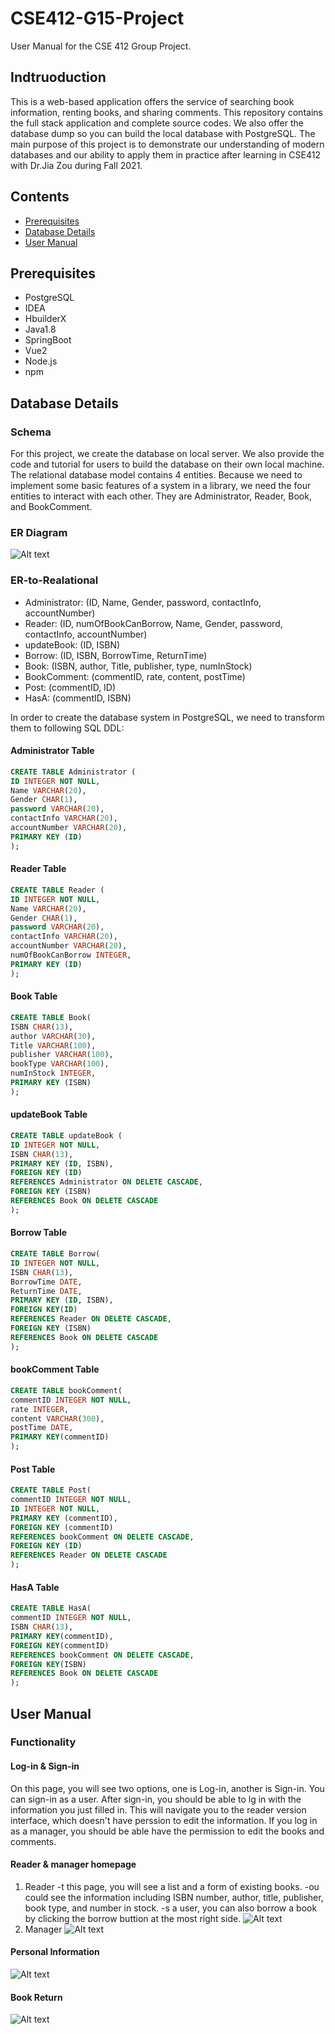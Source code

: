 # CSE412-G15-Project

User Manual for the CSE 412 Group Project.

## Indtruoduction

This is a web-based application offers the service of searching book information, renting books, and sharing comments. This repository contains the full stack application and complete source codes. We also offer the database dump so you can build the local database with PostgreSQL. The main purpose of this project is to demonstrate our understanding of modern databases and our ability to apply them in practice after learning in CSE412 with Dr.Jia Zou during Fall 2021.

## Contents

 - [Prerequisites](#Prerequisites)
 - [Database Details](#Database-Details)
 - [User Manual](#User-Manual)

## Prerequisites

 - PostgreSQL
 - IDEA
 - HbuilderX
 - Java1.8
 - SpringBoot
 - Vue2
 - Node.js
 - npm

## Database Details
### Schema

For this project, we create the database on local server. We also provide the code and tutorial for users to build the database on their own local machine. The relational database model contains 4 entities. Because we need to implement some basic features of a system in a library, we need the four entities to interact with each other. They are Administrator, Reader, Book, and BookComment.

### ER Diagram

![Alt text](./img/ER.png)

### ER-to-Realational

- Administrator: (ID, Name, Gender, password, contactInfo, accountNumber)
- Reader: (ID, numOfBookCanBorrow, Name, Gender, password, contactInfo, accountNumber)
- updateBook: (ID, ISBN)
- Borrow: (ID, ISBN, BorrowTime, ReturnTime)
- Book: (ISBN, author, Title, publisher, type, numInStock)
- BookComment: (commentID, rate, content, postTime)
- Post: (commentID, ID)
- HasA: (commentID, ISBN)

In order to create the database system in PostgreSQL, we need to transform them to following SQL DDL:

#### Administrator Table

~~~~sql
CREATE TABLE Administrator (
ID INTEGER NOT NULL,
Name VARCHAR(20),
Gender CHAR(1),
password VARCHAR(20),
contactInfo VARCHAR(20),
accountNumber VARCHAR(20),
PRIMARY KEY (ID)
);
~~~~

#### Reader Table

~~~~sql
CREATE TABLE Reader (
ID INTEGER NOT NULL,
Name VARCHAR(20),
Gender CHAR(1),
password VARCHAR(20),
contactInfo VARCHAR(20),
accountNumber VARCHAR(20),
numOfBookCanBorrow INTEGER,
PRIMARY KEY (ID)
);
~~~~

#### Book Table

~~~~sql
CREATE TABLE Book(
ISBN CHAR(13),
author VARCHAR(30),
Title VARCHAR(100),
publisher VARCHAR(100),
bookType VARCHAR(100),
numInStock INTEGER,
PRIMARY KEY (ISBN)
);
~~~~

#### updateBook Table

~~~~sql
CREATE TABLE updateBook (
ID INTEGER NOT NULL,
ISBN CHAR(13),
PRIMARY KEY (ID, ISBN),
FOREIGN KEY (ID)
REFERENCES Administrator ON DELETE CASCADE,
FOREIGN KEY (ISBN)
REFERENCES Book ON DELETE CASCADE
);
~~~~

#### Borrow Table

~~~~sql
CREATE TABLE Borrow(
ID INTEGER NOT NULL,
ISBN CHAR(13),
BorrowTime DATE,
ReturnTime DATE,
PRIMARY KEY (ID, ISBN),
FOREIGN KEY(ID)
REFERENCES Reader ON DELETE CASCADE,
FOREIGN KEY (ISBN)
REFERENCES Book ON DELETE CASCADE
);
~~~~

#### bookComment Table

~~~~sql
CREATE TABLE bookComment(
commentID INTEGER NOT NULL,
rate INTEGER,
content VARCHAR(300),
postTime DATE,
PRIMARY KEY(commentID)
);
~~~~

#### Post Table

~~~~sql
CREATE TABLE Post(
commentID INTEGER NOT NULL,
ID INTEGER NOT NULL,
PRIMARY KEY (commentID),
FOREIGN KEY (commentID)
REFERENCES bookComment ON DELETE CASCADE,
FOREIGN KEY (ID)
REFERENCES Reader ON DELETE CASCADE
);
~~~~

#### HasA Table

~~~~sql
CREATE TABLE HasA(
commentID INTEGER NOT NULL,
ISBN CHAR(13),
PRIMARY KEY(commentID),
FOREIGN KEY(commentID)
REFERENCES bookComment ON DELETE CASCADE,
FOREIGN KEY(ISBN)
REFERENCES Book ON DELETE CASCADE
);
~~~~

## User Manual
### Functionality
#### Log-in & Sign-in
On this page, you will see two options, one is Log-in, another is Sign-in. You can sign-in as a user. After sign-in, you should be able to lg in with the information you just filled in. This will navigate you to the reader version interface, which doesn't have perssion to edit the information. If you log in as a manager, you should be able have the permission to edit the books and comments.

#### Reader & manager homepage
1. Reader
-t this page, you will see a list and a form of existing books. 
-ou could see the information including ISBN number, author, title, publisher, book type, and number in stock.
-s a user, you can also borrow a book by clicking the borrow buttion at the most right side.
![Alt text](./img/rsearch.jpg)
2. Manager
![Alt text](./img/msearch.jpg)

#### Personal Information

![Alt text](./img/pinfo.jpg)

#### Book Return

![Alt text](./img/return.jpg)
